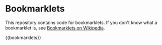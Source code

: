 # Bookmarklets

This repository contains code for bookmarklets. If you don't know what a bookmarklet is, see [Bookmarklets on Wikipedia].

[Bookmarklets on Wikipedia]:https://en.wikipedia.org/wiki/Bookmarklet

{{bookmarklets}}
